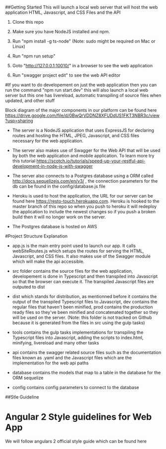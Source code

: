 ##Getting Started
This will launch a local web server that will host the web application HTML, Javascript, and CSS Files and the API
1. Clone this repo

2. Make sure you have NodeJS installed and npm.

3. Run "npm install -g ts-node" (Note: sudo might be required on Mac or Linux)

4. Run "npm run setup"

5. Goto "http://127.0.0.1:10010/" in a browser to see the web application

6. Run "swagger project edit" to see the web API editor 


#If you want to do developement on just the web application then you can run the command "npm run start.dev"
this will also launch a local web server but this one has livereload, automatic transpiling of source files when updated, and other stuff

Block diagram of the major components in our platform can be found here https://drive.google.com/file/d/0BwQrVDDNZ8XFUDdUS1FKT3NBR3c/view?usp=sharing

- The server is a NodeJS application that uses ExpressJS for declaring routes and hosting the HTML, JPEG, Javascript, and CSS files necessary for the web application.

- The server also makes use of Swagger for the Web API that will be used by both the web application and mobile application. To learn more try this tutorial https://scotch.io/tutorials/speed-up-your-restful-api-development-in-node-js-with-swagger

- The server also connects to a Postgres database using a ORM called http://docs.sequelizejs.com/en/v3/ , the connection parameters for the db can be found in the config/database.js file

- Heroku is used to host the application, the URL for our server can be found here https://resto-touch.herokuapp.com. Heroku is hooked to the master branch of this repo so when you push to heroku it will redeploy the application to include the newest changes so if you push a broken build then it will no longer
work on the server.

- The Postgres database is hosted on AWS

#Project Structure Explanation
- app.js is the main entry point used to launch our app. It calls webSiteRoutes.js which setups the routes for serving the HTML, Javascript, and CSS files. It also makes use of the Swagger module which will make the api accessible.

- src folder contains the source files for the web application, developement is done in Typescript and then transpiled into Javascript so that the browser can execute it. The transpiled Javascript files are outputed to dist

- dist which stands for distribution, as mentionned before it contains the output of the transpiled Typescript files to Javascript, dev contains the regular files that haven't been minified, prod contains the production ready files so they've been minified and concatenated together so they will be used on the server. (Note: this folder is not tracked on Github because it is generated from the files in src using the gulp tasks)

- tools contains the gulp tasks implementations for transpiling the Typescript files into Javascript, adding the scripts to index.html, minifying, livereload and many other tasks

- api contains the swagger related source files such as the documentation files known as .yaml and the Javascript files which are the implementation for the web api paths

- database contains the models that map to a table in the database for the ORM sequelize

- config contains config parameters to connect to the database 



##Stle Guideline

# Angular 2 Style guidelines for Web App
  We will follow angulars 2 official style guide which can be found here


